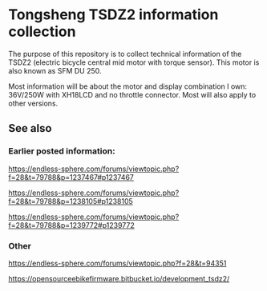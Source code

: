 # Tongsheng TSDZ2 information collection

The purpose of this repository is to collect technical information of the TSDZ2 (electric bicycle central mid motor with torque sensor). This motor is also known as SFM DU 250.

Most information will be about the motor and display combination I own: 36V/250W with XH18LCD and no throttle connector.
Most will also apply to other versions.


## See also
### Earlier posted information:
https://endless-sphere.com/forums/viewtopic.php?f=28&t=79788&p=1237467#p1237467

https://endless-sphere.com/forums/viewtopic.php?f=28&t=79788&p=1238105#p1238105

https://endless-sphere.com/forums/viewtopic.php?f=28&t=79788&p=1239772#p1239772

### Other
https://endless-sphere.com/forums/viewtopic.php?f=28&t=94351

https://opensourceebikefirmware.bitbucket.io/development_tsdz2/
